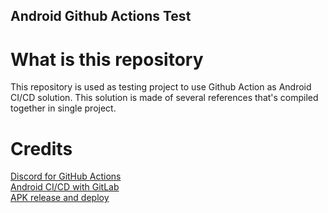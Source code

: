 ## Android Github Actions Test 
# What is this repository 
This repository is used as testing project to use Github Action as Android CI/CD solution. This solution is made of several references that's compiled together in single project. 
# Credits 
[Discord for GitHub Actions](https://github.com/Ilshidur/action-discord)  
[Android CI/CD with GitLab](https://android.jlelse.eu/android-gitlab-ci-cd-sign-deploy-3ad66a8f24bf)  
[APK release and deploy](https://github.com/mega-arbuz/apk-release-deploy)  

